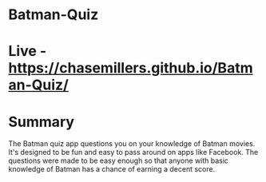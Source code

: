 # Batman-Quiz
# Live - https://chasemillers.github.io/Batman-Quiz/
# Summary
The Batman quiz app questions you on your knowledge of Batman movies. It's designed to be fun and easy to pass around on apps like Facebook. The questions were made to be easy enough so that anyone with basic knowledge of Batman has a chance of earning a decent score.
